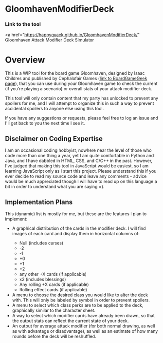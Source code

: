 # GloomhavenModifierDeck

<h3> Link to the tool </h3>

<a href="https://happyquack.github.io/GloomhavenModifierDeck/" Gloomhaven Attack Modifier Deck Simulator </a>

<h1> Overview </h1>

This is a WIP tool for the board game Gloomhaven, designed by Isaac Childres and published by Cephalofair Games ([link to BoardGameGeek page](https://boardgamegeek.com/boardgame/174430/gloomhaven)), that you can use during your Gloomhaven game to check the current (if you're playing a scenario) or overall stats of your attack modifier deck.

This tool will only contain content that my party has unlocked to prevent any spoilers for me, and I will attempt to organize this in such a way to prevent accidental spoilers to anyone else using this tool.

If you have any suggestions or requests, please feel free to log an issue and I'll get back to you the next time I see it.

<h2> Disclaimer on Coding Expertise </h2>

I am an occasional coding hobbyist, nowhere near the level of those who code more than one thing a year, yet I am quite comfortable in Python and Java, and I have dabbled in HTML, CSS, and C/C++ in the past. However, I've judged that making this tool in JavaScript would be easiest, so I am learning JavaScript only as I start this project. Please understand this if you ever decide to read my source code and leave any comments - advice would be much appreciated though I will have to read up on this language a bit in order to understand what you are saying =).

<h2> Implementation Plans </h2>

This (dynamic) list is mostly for me, but these are the features I plan to implement:

<ul>
  <li> A graphical distribution of the cards in the modifier deck. I will find images of each card and display them in horizontal columns of: </li>
    <ul>
      <li> Null (includes curses) </li>
      <li> -2 </li>
      <li> -1 </li>
      <li> +0 </li>
      <li> +1 </li>
      <li> +2 </li>
      <li> any other +X cards (if applicable) </li>
      <li> x2 (includes blessings) </li>
      <li> Any rolling +X cards (if applicable) </li>
      <li> Rolling effect cards (if applicable) </li>
    </ul>
  <li> A menu to choose the desired class you would like to alter the deck with. This will only be labeled by symbol in order to prevent spoilers. </li>
  <li> A menu to select which class perks are to be applied to the deck, graphically similar to the character sheet. </li>
  <li> A way to select which modifier cards have already been drawn, so that the output stats can reflect the current state of your deck. </li>
  <li> An output for average attack modifier (for both normal drawing, as well as with advantage or disadvantage), as well as an estimate of how many rounds before the deck will be reshuffled. </li>
</ul>
